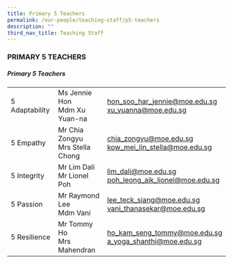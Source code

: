 ```yaml
---
title: Primary 5 Teachers
permalink: /our-people/teaching-staff/p5-teachers
description: ""
third_nav_title: Teaching Staff
---
```

### PRIMARY 5 TEACHERS

##### Primary 5 Teachers

|  	|  	|  	|
|---	|---	|---	|
| 5 Adaptability 	| Ms Jennie Hon<br>Mdm Xu Yuan-na 	| [hon\_soo\_har\_jennie@moe.edu.sg](mailto:hon_soo_har_jennie@moe.edu.sg) <br>[xu\_yuanna@moe.edu.sg](mailto:xu_yuanna@moe.edu.sg)	|
| 5 Empathy 	| Mr Chia Zongyu<br>Mrs Stella Chong 	| [chia\_zongyu@moe.edu.sg](mailto:chia_zongyu@moe.edu.sg) <br>[kow\_mei\_lin\_stella@moe.edu.sg](mailto:kow_mei_lin_stella@moe.edu.sg)	|
| 5 Integrity 	| Mr Lim Dali<br>Mr Lionel Poh 	| [lim\_dali@moe.edu.sg](mailto:lim_dali@moe.edu.sg) <br>[poh\_leong\_aik\_lionel@moe.edu.sg](mailto:poh_leong_aik_lionel@moe.edu.sg) 	|
| 5 Passion 	| Mr Raymond Lee<br>Mdm Vani 	| [lee\_teck\_siang@moe.edu.sg](mailto:lee_teck_siang@moe.edu.sg) <br>[vani\_thanasekar@moe.edu.sg](mailto:vani_thanasekar@moe.edu.sg) 	|
| 5 Resilience 	| Mr Tommy Ho<br>Mrs Mahendran 	| [ho\_kam\_seng\_tommy@moe.edu.sg](mailto:ho_kam_seng_tommy@moe.edu.sg) <br>[a\_yoga\_shanthi@moe.edu.sg](mailto:a_yoga_shanthi@moe.edu.sg)	|
